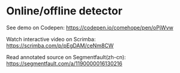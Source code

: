 # Online/offline detector

See demo on Codepen: https://codepen.io/comehope/pen/oPjWvw

Watch interactive video on Scrimba: https://scrimba.com/p/pEgDAM/ceNm8CW

Read annotated source on Segmentfault(zh-cn): https://segmentfault.com/a/1190000016130216